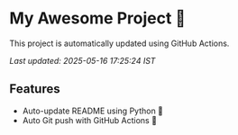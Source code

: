 # My Awesome Project 🚀

This project is automatically updated using GitHub Actions.

_Last updated: 2025-05-16 17:25:24 IST_

## Features
- Auto-update README using Python 🐍
- Auto Git push with GitHub Actions 🤖
